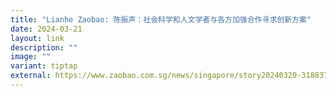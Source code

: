 ```yaml
---
title: "Lianhe Zaobao: 陈振声：社会科学和人文学者与各方加强合作寻求创新方案"
date: 2024-03-21
layout: link
description: ""
image: ""
variant: tiptap
external: https://www.zaobao.com.sg/news/singapore/story20240320-3188378
---
```

